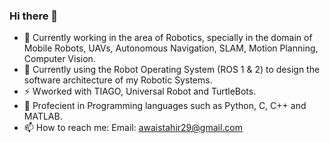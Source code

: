 ### Hi there 👋

<!--
**awaistahir29/awaistahir29** is a ✨ _special_ ✨ repository because its `README.md` (this file) appears on your GitHub profile.

Here are some ideas to get you started:

- 🔭 I’m currently working on ...
- 🌱 I’m currently learning ...
- 👯 I’m looking to collaborate on ...
- 🤔 I’m looking for help with ...
- 💬 Ask me about ...
- 📫 How to reach me: ...
- 😄 Pronouns: ...
- ⚡ Fun fact: ...
-->
- 🔭 Currently working in the area of Robotics, specially in the domain of Mobile Robots, UAVs, Autonomous Navigation, SLAM, Motion Planning, Computer Vision.
- 🌱 Currently using the Robot Operating System (ROS 1 & 2) to design the software architecture of my Robotic Systems.
- ⚡ Wworked with TIAGO, Universal Robot and TurtleBots.
- 🐍 Profecient in Programming languages such as Python, C, C++ and MATLAB.
- 📫 How to reach me: Email: awaistahir29@gmail.com





